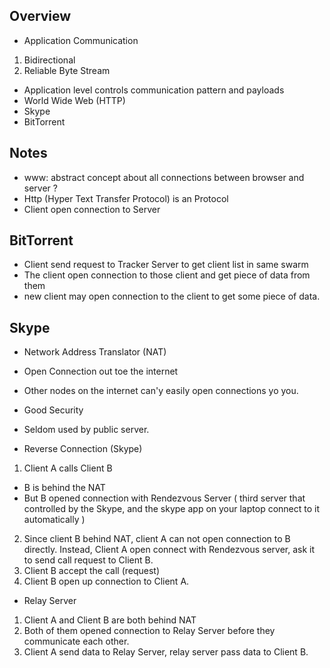 
## Overview

* Application Communication
 1. Bidirectional
 2. Reliable Byte Stream

* Application level controls communication pattern and payloads
 * World Wide Web (HTTP)
 * Skype
 * BitTorrent



## Notes

* www: abstract concept about all connections between browser and server ?
* Http (Hyper Text Transfer Protocol) is an Protocol
* Client open connection to Server

## BitTorrent
* Client send request to Tracker Server to get client list in same swarm
* The client open connection to those client and get piece of data from them
* new client may open connection to the client to get some piece of data.

## Skype

* Network Address Translator (NAT)
 * Open Connection out toe the internet
 * Other nodes on the internet can'y easily open connections yo you.
 * Good Security
 * Seldom used by public server.



* Reverse Connection (Skype)
1. Client A calls Client B
 * B is behind the NAT
 * But B opened connection with Rendezvous Server ( third server that controlled by the Skype, and the skype app on your laptop connect to it automatically )

2. Since client B behind NAT, client A can not open connection to B directly. Instead, Client A open connect with Rendezvous server, ask it to send call request to Client B.
3. Client B accept the call (request)
4. Client B open up connection to Client A.


* Relay Server
1. Client A and Client B are both behind NAT
2. Both of them opened connection to Relay Server before they communicate each other.
3. Client A send data to Relay Server, relay server pass data to Client B.
